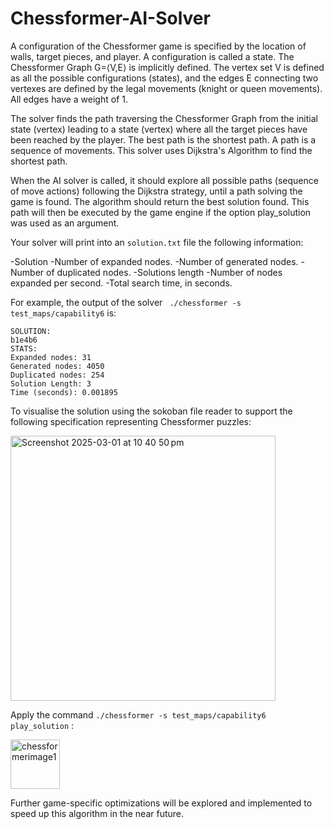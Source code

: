 # Chessformer-AI-Solver

A configuration of the Chessformer game is specified by the location of walls, target pieces, and player. A configuration is called a state. The Chessformer Graph G=⟨V,E⟩ is implicitly defined. The vertex set V is defined as all the possible configurations (states), and the edges E connecting two vertexes are defined by the legal movements (knight or queen movements). All edges have a weight of 1.

The solver finds the path traversing the Chessformer Graph from the initial state (vertex) leading to a state (vertex) where all the target pieces have been reached by the player. The best path is the shortest path. A path is a sequence of movements. This solver uses Dijkstra's Algorithm to find the shortest path.

When the AI solver is called, it should explore all possible paths (sequence of move actions) following the Dijkstra strategy, until a path solving the game is found. The algorithm should return the best solution found. This path will then be executed by the game engine if the option play_solution was used as an argument.

Your solver will print into an ```solution.txt``` file the following information: 

-Solution
-Number of expanded nodes.
-Number of generated nodes.
-Number of duplicated nodes.
-Solutions length
-Number of nodes expanded per second.
-Total search time, in seconds.

For example, the output of the solver ``` ./chessformer -s test_maps/capability6``` is:

```
SOLUTION:
b1e4b6
STATS:
Expanded nodes: 31
Generated nodes: 4050
Duplicated nodes: 254
Solution Length: 3
Time (seconds): 0.001895
```

To visualise the solution using the sokoban file reader to support the following specification representing Chessformer puzzles:

<img width="424" alt="Screenshot 2025-03-01 at 10 40 50 pm" src="https://github.com/user-attachments/assets/9e0aa9e8-419d-4e21-ba72-cd218dd3a518" />


Apply the command ```./chessformer -s test_maps/capability6 play_solution``` :

<img width="79" alt="chessformerimage1" src="https://github.com/user-attachments/assets/8411cecf-b2bc-44c7-b852-969c308248f4" />


Further game-specific optimizations will be explored and implemented to speed up this algorithm in the near future.
